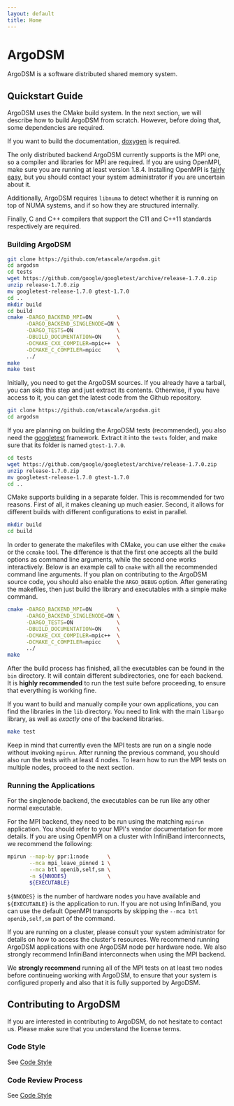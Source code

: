 ```yaml
---
layout: default
title: Home
---
```


# ArgoDSM

ArgoDSM is a software distributed shared memory system.

## Quickstart Guide

ArgoDSM uses the CMake build system. In the next section, we will describe how
to build ArgoDSM from scratch. However, before doing that, some dependencies are
required.

If you want to build the documentation,
[doxygen](http://www.stack.nl/~dimitri/doxygen/) is required.

The only distributed backend ArgoDSM currently supports is the MPI one, so a
compiler and libraries for MPI are required. If you are using OpenMPI, make sure
you are running at least version 1.8.4. Installing OpenMPI is [fairly
easy](https://www.open-mpi.org/faq/?category=building#easy-build), but you
should contact your system administrator if you are uncertain about it.

Additionally, ArgoDSM requires `libnuma` to detect whether it is running on top
of NUMA systems, and if so how they are structured internally.

Finally, C and C++ compilers that support the C11 and C++11 standards
respectively are required.

### Building ArgoDSM

~~~ bash
git clone https://github.com/etascale/argodsm.git
cd argodsm
cd tests
wget https://github.com/google/googletest/archive/release-1.7.0.zip
unzip release-1.7.0.zip
mv googletest-release-1.7.0 gtest-1.7.0
cd ..
mkdir build
cd build
cmake -DARGO_BACKEND_MPI=ON        \
      -DARGO_BACKEND_SINGLENODE=ON \
      -DARGO_TESTS=ON              \
      -DBUILD_DOCUMENTATION=ON     \
      -DCMAKE_CXX_COMPILER=mpic++  \
      -DCMAKE_C_COMPILER=mpicc     \
      ../
make
make test
~~~

Initially, you need to get the ArgoDSM sources. If you already have a tarball,
you can skip this step and just extract its contents. Otherwise, if you have
access to it, you can get the latest code from the Github repository.

~~~ bash
git clone https://github.com/etascale/argodsm.git
cd argodsm
~~~

If you are planning on building the ArgoDSM tests (recommended), you also need
the [googletest](https://github.com/google/googletest/) framework. Extract it
into the `tests` folder, and make sure that its folder is named `gtest-1.7.0`.

~~~ bash
cd tests
wget https://github.com/google/googletest/archive/release-1.7.0.zip
unzip release-1.7.0.zip
mv googletest-release-1.7.0 gtest-1.7.0
cd ..
~~~

CMake supports building in a separate folder. This is recommended for two
reasons. First of all, it makes cleaning up much easier. Second, it allows for
different builds with different configurations to exist in parallel.

~~~ bash
mkdir build
cd build
~~~

In order to generate the makefiles with CMake, you can use either the `cmake` or
the `ccmake` tool. The difference is that the first one accepts all the build
options as command line arguments, while the second one works interactively.
Below is an example call to `cmake` with all the recommended command line
arguments. If you plan on contributing to the ArgoDSM source code, you should
also enable the `ARGO_DEBUG` option. After generating the makefiles, then just
build the library and executables with a simple make command.

~~~ bash
cmake -DARGO_BACKEND_MPI=ON        \
      -DARGO_BACKEND_SINGLENODE=ON \
      -DARGO_TESTS=ON              \
      -DBUILD_DOCUMENTATION=ON     \
      -DCMAKE_CXX_COMPILER=mpic++  \
      -DCMAKE_C_COMPILER=mpicc     \
      ../
make
~~~

After the build process has finished, all the executables can be found in the
`bin` directory. It will contain different subdirectories, one for each backend.
It is **highly recommended** to run the test suite before proceeding, to ensure
that everything is working fine.

If you want to build and manually compile your own applications, you can find
the libraries in the `lib` directory. You need to link with the main `libargo`
library, as well as *exactly* one of the backend libraries.

~~~ bash
make test
~~~

Keep in mind that currently even the MPI tests are run on a single node without
invoking `mpirun`. After running the previous command, you should also run the
tests with at least 4 nodes. To learn how to run the MPI tests on multiple
nodes, proceed to the next section.

### Running the Applications

For the singlenode backend, the executables can be run like any other normal
executable.

For the MPI backend, they need to be run using the matching `mpirun`
application. You should refer to your MPI's vendor documentation for more
details. If you are using OpenMPI on a cluster with InfiniBand interconnects, we
recommend the following:

~~~ bash
mpirun --map-by ppr:1:node      \
       --mca mpi_leave_pinned 1 \
       --mca btl openib,self,sm \
       -n ${NNODES}             \
       ${EXECUTABLE}
~~~

`${NNODES}` is the number of hardware nodes you have available and
`${EXECUTABLE}` is the application to run. If you are not using InfiniBand, you
can use the default OpenMPI transports by skipping the `--mca btl
openib,self,sm` part  of the command.

If you are running on a cluster, please consult your system administrator for
details on how to access the cluster's resources. We recommend running ArgoDSM
applications with one ArgoDSM node per hardware node. We also strongly recommend
InfiniBand interconnects when using the MPI backend.

We **strongly recommend** running all of the MPI tests on at least two nodes
before continueing working with ArgoDSM, to ensure that your system is
configured properly and also that it is fully supported by ArgoDSM.

## Contributing to ArgoDSM

If you are interested in contributing to ArgoDSM, do not hesitate to contact us.
Please make sure that you understand the license terms.

### Code Style

See [Code Style](code-style.html)

### Code Review Process

See [Code Style](code-style.html)

